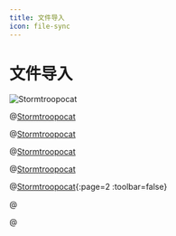 ```yaml
---
title: 文件导入
icon: file-sync
---
```

# 文件导入
![Stormtroopocat](https://octodex.github.com/images/stormtroopocat.jpg "The Stormtroopocat")

@[Stormtroopocat](https://octodex.github.com/images/stormtroopocat.jpg "The Stormtroopocat")

@[Stormtroopocat](./README.md "The Stormtroopocat")

@[Stormtroopocat](./README.pdf "The Stormtroopocat")

@[Stormtroopocat](https://vuepress-theme-hope.github.io/v2/sample.pdf "The Stormtroopocat")

@[Stormtroopocat](https://vuepress-theme-hope.github.io/v2/sample.pdf "The Stormtroopocat"){:page=2 :toolbar=false}

@[](./foo.js)

@[](./LICENSE)

